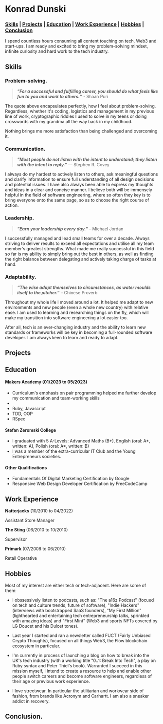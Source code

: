# Konrad Dunski

### [Skills](https://github.com/k-dun/CV#Skills) | [Projects](https://github.com/k-dun/CV#Projects) | [Education](https://github.com/k-dun/CV#Education) | [Work Experience](https://github.com/k-dun/CV#Work-Experience) | [Hobbies](https://github.com/k-dun/CV#Hobbies) | [Conclusion](https://github.com/k-dun/CV#Conclusion)

I spend countless hours consuming all content touching on tech, Web3 and start-ups. I am ready and excited to bring my problem-solving mindset, infinite curiosity and hard work to the tech industry.


## Skills

### **Problem-solving.**

> **_"For a successful and fulfilling career, you should do what feels like fun to you and work to others._"** - Shaan Puri

The quote above encapsulates perfectly, how I feel about problem-solving. Regardless, whether it's coding, logistics and management in my previous line of work, cryptographic riddles I used to solve in my teens or doing crosswords with my grandma all the way back in my childhood. 

Nothing brings me more satisfaction than being challenged and overcoming it.

### **Communication.**

> **_"Most people do not listen with the intent to understand; they listen with the intent to reply."_** — Stephen R. Covey

I always do my hardest to actively listen to others, ask meaningful questions and clarify information to ensure full understanding of all design decisions and potential issues. I have also always been able to express my thoughts and ideas in a clear and concise manner. I believe both will be immensely helpful in the field of software engineering, where so often they key is to bring everyone onto the same page, so as to choose the right course of action.

### **Leadership.**

> **_"Earn your leadership every day."_** – Michael Jordan

I successfully managed and lead small teams for over a decade. Always striving to deliver results to exceed all expectations and utilise all my team member's greatest strengths. What made me really successful in this field so far is my ability to simply bring out the best in others, as well as finding the right balance between delegating and actively taking charge of tasks at hand. 

### **Adaptability.**
  
> **_“The wise adapt themselves to circumstances, as water moulds itself to the pitcher.”_** – Chinese Proverb

Throughout my whole life I moved around a lot. It helped me adapt to new environments and new people (even a whole new country) with relative ease. I am used to learning and researching things on the fly, which will make my transition into software engineering a lot easier too. 

After all, tech is an ever-changing industry and the ability to learn new standards or frameworks will be key in becoming a full-rounded software developer. I am always keen to learn and ready to adapt.


## Projects

## Education

#### Makers Academy (01/2023 to 05/2023)

- Curriculum's emphasis on pair programming helped me further develop my communication and team-working skills
- 
- Ruby, Javascript
- TDD, OOP
- RSpec

#### Stefan Zeromski College

- I graduated with 5 A-Levels: Advanced Maths (B+), English (oral: A*, written: A), Polish (oral: A*, written: B)
- I was a member of the extra-curricular IT Club and the Young Entrepreneurs societies.

#### Other Qualifications

- Fundamentals Of Digital Marketing Certification by Google
- Responsive Web Design Developer Certification by FreeCodeCamp

## Work Experience

**Natterjacks** (10/2010 to 04/2022)

Assistant Store Manager

**The Sting** (06/2010 to 10/2010)

Supervisor

**Primark** (07/2008 to 06/2010)

Retail Operative


## Hobbies

Most of my interest are either tech or tech-adjacent. Here are some of them:

- I obssessively listen to podcasts, such as: "The a16z Podcast" (focued on tech and culture trends, future of software), "Indie Hackers" (interviews with bootstrapped SaaS founders), "My First Million" (lighthearted and entertaining tech entrepreneurship talks, sprinkled with amazing ideas) and "First Mint" (Web3 and sports NFTs covered by LG Doucet and his Dulcet tones).

- Last year I started and ran a newsletter called FUCT (Fairly Unbiased Crypto Thoughts), focused on all things Web3, the Flow blockchain ecosystem in particular. 

- I'm currently in process of launching a blog on how to break into the UK's tech industry (with a working title "0..1: Break Into Tech", a play on Ruby syntax and Peter Thiel's book). Warranted I succeed in this mission myself, I intend to create a resource to help and enable other people switch careers and become software engineers, regardless of their age or previous work experience.

- I love streetwear. In particular the utilitarian and workwear side of fashion, from brands like Acronym and Carhartt. I am also a sneaker addict in recovery.

## Conclusion.


